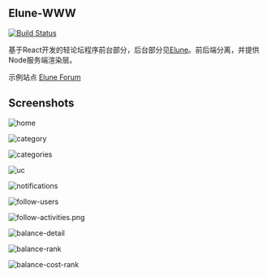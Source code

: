 ## Elune-WWW

[![Build Status](https://travis-ci.org/thundernet8/Elune-WWW.svg?branch=master)](https://travis-ci.org/thundernet8/Elune-WWW)

基于React开发的轻论坛程序前台部分，后台部分见[Elune](https://github.com/thundernet8/Elune)。前后端分离，并提供Node服务端渲染层。

示例站点 [Elune Forum](https://elune.me)

## Screenshots

![home](./screenshots/home.png)

![category](./screenshots/category.png)

![categories](./screenshots/categories.png)

![uc](./screenshots/uc.png)

![notifications](./screenshots/notifications.png)

![follow-users](./screenshots/follow-users.png)

![follow-activities.png](./screenshots/follow-activities.png)

![balance-detail](./screenshots/balance-detail.png)

![balance-rank](./screenshots/balance-rank.png)

![balance-cost-rank](./screenshots/balance-cost-rank.png)
